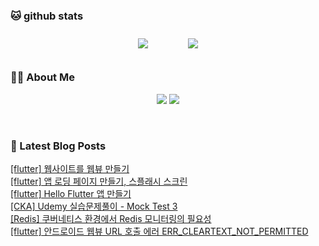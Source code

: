 
###  🐱 github stats  

<div id="main" align="center">
    <img src="https://github-readme-stats.vercel.app/api?username=peterica&count_private=true&show_icons=true&theme=radical"
        style="height: auto; margin-left: 20px; margin-right: 20px; padding: 10px;"/>
    <img src="https://github-readme-stats.vercel.app/api/top-langs/?username=peterica&layout=compact"   
        style="height: auto; margin-left: 20px; margin-right: 20px; padding: 10px;"/>
</div>

###  💁‍♀️ About Me  
<p align="center">
    <a href="https://peterica.tistory.com/"><img src="https://img.shields.io/badge/Blog-FF5722?style=flat-square&logo=Blogger&logoColor=white"/></a>
    <a href="mailto:ilovefran.ofm@gmail.com"><img src="https://img.shields.io/badge/Gmail-d14836?style=flat-square&logo=Gmail&logoColor=white&link=ilovefran.ofm@gmail.com"/></a>
</p>

<br>

### 📕 Latest Blog Posts   

<a href ="https://peterica.tistory.com/567"> [flutter] 웹사이트를 웹뷰 만들기 </a> <br><a href ="https://peterica.tistory.com/566"> [flutter] 앱 로딩 페이지 만들기, 스플래시 스크린 </a> <br><a href ="https://peterica.tistory.com/564"> [flutter] Hello Flutter 앱 만들기 </a> <br><a href ="https://peterica.tistory.com/374"> [CKA] Udemy 실습문제풀이 - Mock Test 3 </a> <br><a href ="https://peterica.tistory.com/155"> [Redis] 쿠버네티스 환경에서 Redis 모니터링의 필요성 </a> <br><a href ="https://peterica.tistory.com/560"> [flutter] 안드로이드 웹뷰 URL 호출 에러 ERR_CLEARTEXT_NOT_PERMITTED </a> <br>
